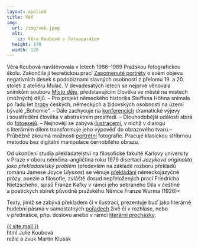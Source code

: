 ```yaml
---
layout: applied
title: VěK
img:
  url: /img/vek.jpeg
  alt:
    cz: Věra Koubová s fotoaparátem
  height: 170
  width: 120
---
```

Věra Koubová navštěvovala v&nbsp;letech 1986–1989 Pražskou fotografickou školu. Zakončila ji teoretickou prací
<a href="Publikace/ZapomenutePortrety/Index.html">Zapomenuté portréty</a> o&nbsp;svém objevu negativních desek
s&nbsp;podobiznami slavných osobností z&nbsp;přelomu 19. a&nbsp;20. století z&nbsp;ateliéru Mulač.
V&nbsp;devadesátých letech se nejprve věnovala snímkům souboru <a href="Expozice/MistoDeje/Index.html">Místo
  děje</a>, představujícím člověka ve městě na místech (možných) dějů. – Pro projekt německého historika
Steffena Höhna snímala po řadu let <a href="Nesmrtelni/Index.html">hroby</a> českých, německých
a&nbsp;židovských osobností na území bývalé &bdquo;Bohemie&ldquo;. – Dále zachycuje na <a
  href="Konference/Index.html">konferencích</a> dramatické výjevy i&nbsp;soustředění člověka v&nbsp;abstraktním
prostředí. – Dlouhodobější události sbírá do <a href="Fotoesej/Index.html">fotoesejů</a>. – Nejnověji se zabývá
<a href="Ilustrace/Index.html">ilustracemi</a>, v&nbsp;nichž v&nbsp;dialogu s&nbsp;literárním dílem transformuje
jeho výpověď do obrazového tvaru.– Průběžně zkoumá možnosti <a href="Portret/Index.html">portrétní</a>
fotografie. Pracuje klasickou stříbrnou metodou bez digitální manipulace černobílého obrazu.

Od ukončení studia překladatelství na filosofické fakultě Karlovy university v&nbsp;Praze v&nbsp;oboru
němčina–angličtina roku 1979 disertací <em>Jazyková originalita jako překladatelský problém</em> (především na
základě rozboru překladů románu Jamese Joyce <em>Ulysses</em>) se věnuje <a href="ZJazykaDoJazyka.html">překládání</a>
německojazyčné prózy, poezie a&nbsp;filosofie, zvláště dosud
nepřeložených prací Friedricha Nietzscheho, spisů Franze Kafky v&nbsp;rámci jeho sebraného Díla v&nbsp;češtině
a&nbsp;poetických sbírek původně pražského Němce Franze Wurma (1926)<

Texty, jimiž se zabývá překladem či v&nbsp;ilustraci, prezentuje buď jako literárně hudební pásma
v&nbsp;samostatných <a href="SlovaKPoslechu/Index.html">pořadech</a> živě či v&nbsp;rozhlase, nebo
v&nbsp;přednášce, příp. doslovu anebo v&nbsp;rámci <a href="PoStopach.html">literární procházky</a>.

<div class="vr-normal-base text-right mt-8">
  <div><a href="mailto:{{ site.mail }}">{{ site.mail }}</a></div>
  <div>html Julie Koubová</div>
  <div>režie a zvuk Martin Klusák</div>
</div>